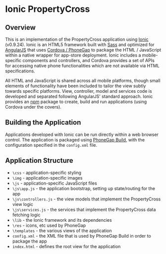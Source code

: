# Ionic PropertyCross

## Overview

This is an implementation of the PropertyCross application using [Ionic](http://ionicframework.com) (v0.9.24).  Ionic is an HTML5 framework built with [Sass](http://sass-lang.com) and optimized for [AngularJS](http://angularjs.org) that uses [Cordova / PhoneGap](http://phonegap.com) to package the HTML / JavaScript within a native wrapper for app-store deployment.  Ionic includes a mobile-specific components and controllers, and Cordova provides a set of APIs for accessing native phone functionalities which are not available via HTML specifications.

All HTML and JavaScript is shared across all mobile platforms, though small elements of functionality have been included to tailor the view subtly towards specific platforms.  View, controller, model and services code is developed and separated following AngularJS' standard approach.  Ionic provides an [npm](http://www.npmjs.org) package to create, build and run applications (using Cordova under the covers).

## Building the Application

Applications developed with Ionic can be run directly within a web browser control.  The application is packaged using [PhoneGap Build](https://build.phonegap.com), with the configuration specified in the `config.xml` file.

## Application Structure

+ `\css` - application-specific styling
+ `\img` - application-specific images
+ `\js` - application-specific JavaScript files
+ `\js\app.js` - the application bootstrap, setting up state/routing for the app
+ `\js\controllers.js` - the view models that implement the PropertyCross view logic
+ `\js\services.js` - the services that implement the PropertyCross data fetching logic
+ `\lib` - the Ionic framework and its dependencies
+ `\res` - icons, etc used by PhoneGap
+ `\templates` - the various views of the application
+ `config.xml` - the XML file that is used by PhoneGap Build in order to package the app
+ `index.html` - defines the root view for the application